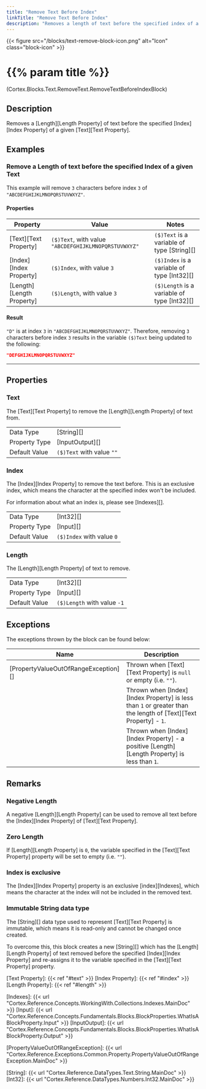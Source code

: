 ```yaml
---
title: "Remove Text Before Index"
linkTitle: "Remove Text Before Index"
description: "Removes a length of text before the specified index of a given text."
---
```


{{< figure src="/blocks/text-remove-block-icon.png" alt="Icon" class="block-icon" >}}

# {{% param title %}}

<p class="namespace">(Cortex.Blocks.Text.RemoveText.RemoveTextBeforeIndexBlock)</p>

## Description

Removes a [Length][Length Property] of text before the specified [Index][Index Property] of a given [Text][Text Property].

## Examples

### Remove a Length of text before the specified Index of a given Text

This example will remove `3` characters before index `3` of `"ABCDEFGHIJKLMNOPQRSTUVWXYZ"`.

#### Properties

| Property           | Value                     | Notes                                    |
|--------------------|---------------------------|------------------------------------------|
| [Text][Text Property] | `($)Text`, with value `"ABCDEFGHIJKLMNOPQRSTUVWXYZ"` | `($)Text` is a variable of type [String][] |
| [Index][Index Property] | `($)Index`, with value `3` | `($)Index` is a variable of type [Int32][] |
| [Length][Length Property] | `($)Length`, with value `3` | `($)Length` is a variable of type [Int32][] |

#### Result

`"D"` is at index `3` in `"ABCDEFGHIJKLMNOPQRSTUVWXYZ"`. Therefore, removing `3` characters before index `3` results in the variable `($)Text` being updated to the following:

```json
"DEFGHIJKLMNOPQRSTUVWXYZ"
```

***

## Properties

### Text

The [Text][Text Property] to remove the [Length][Length Property] of text from.
  
| | |
|--------------------|---------------------------|
| Data Type | [String][] |
| Property Type | [InputOutput][] |
| Default Value | `($)Text` with value `""` |

### Index

The [Index][Index Property] to remove the text before. This is an exclusive index, which means the character at the specified index won't be included.

For information about what an index is, please see [Indexes][].

| | |
|--------------------|---------------------------|
| Data Type | [Int32][] |
| Property Type | [Input][] |
| Default Value | `($)Index` with value `0` |

### Length

The [Length][Length Property] of text to remove.

| | |
|--------------------|---------------------------|
| Data Type | [Int32][] |
| Property Type | [Input][] |
| Default Value | `($)Length` with value `-1` |

## Exceptions

The exceptions thrown by the block can be found below:

| Name     | Description |
|----------|----------|
| [PropertyValueOutOfRangeException][] | Thrown when [Text][Text Property] is `null` or empty (i.e. `""`). |
| | Thrown when [Index][Index Property] is less than `1` or greater than the length of [Text][Text Property] - `1`. |
| | Thrown when [Index][Index Property] - a positive [Length][Length Property] is less than `1`. |

## Remarks

### Negative Length

A negative [Length][Length Property] can be used to remove all text before the [Index][Index Property] of [Text][Text Property].

### Zero Length

If [Length][Length Property] is `0`, the variable specified in the [Text][Text Property] property will be set to empty (i.e. `""`).

### Index is exclusive

The [Index][Index Property] property is an exclusive [index][Indexes], which means the character at the index will not be included in the removed text.

### Immutable String data type

The [String][] data type used to represent [Text][Text Property] is immutable, which means it is read-only and cannot be changed once created.

To overcome this, this block creates a new [String][] which has the [Length][Length Property] of text removed before the specified [Index][Index Property] and re-assigns it to the variable specified in the [Text][Text Property] property.  

[Text Property]: {{< ref "#text" >}}
[Index Property]: {{< ref "#index" >}}
[Length Property]: {{< ref "#length" >}}

[Indexes]: {{< url "Cortex.Reference.Concepts.WorkingWith.Collections.Indexes.MainDoc" >}}
[Input]: {{< url "Cortex.Reference.Concepts.Fundamentals.Blocks.BlockProperties.WhatIsABlockProperty.Input" >}}
[InputOutput]: {{< url "Cortex.Reference.Concepts.Fundamentals.Blocks.BlockProperties.WhatIsABlockProperty.Output" >}}

[PropertyValueOutOfRangeException]: {{< url "Cortex.Reference.Exceptions.Common.Property.PropertyValueOutOfRangeException.MainDoc" >}}

[String]: {{< url "Cortex.Reference.DataTypes.Text.String.MainDoc" >}}
[Int32]: {{< url "Cortex.Reference.DataTypes.Numbers.Int32.MainDoc" >}}
